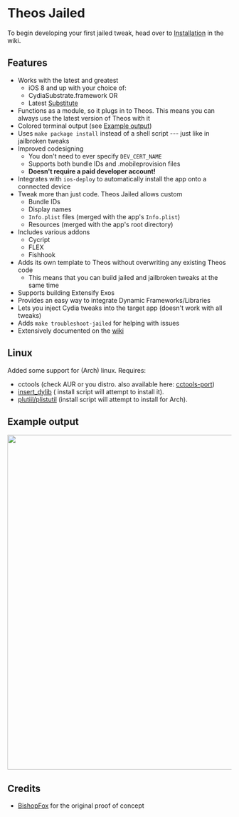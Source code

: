 # Theos Jailed

To begin developing your first jailed tweak, head over to [Installation](https://github.com/kabiroberai/theos-jailed/wiki/Installation) in the wiki.

## Features

* Works with the latest and greatest
    - iOS 8 and up
    with your choice of:
    - CydiaSubstrate.framework
    OR
    - Latest [Substitute](https://apt.bingner.com/info/com.ex.substitute/.)
* Functions as a module, so it plugs in to Theos. This means you can always use the latest version of Theos with it
* Colored terminal output (see [Example output](#example-output))
* Uses `make package install` instead of a shell script --- just like in jailbroken tweaks
* Improved codesigning
    - You don't need to ever specify `DEV_CERT_NAME`
    - Supports both bundle IDs and .mobileprovision files
    - **Doesn't require a paid developer account!**
* Integrates with `ios-deploy` to automatically install the app onto a connected device
* Tweak more than just code. Theos Jailed allows custom
    - Bundle IDs
    - Display names
    - `Info.plist` files (merged with the app's `Info.plist`)
    - Resources (merged with the app's root directory)
* Includes various addons
    - Cycript
    - FLEX
    - Fishhook
* Adds its own template to Theos without overwriting any existing Theos code
    - This means that you can build jailed and jailbroken tweaks at the same time
* Supports building Extensify Exos
* Provides an easy way to integrate Dynamic Frameworks/Libraries
* Lets you inject Cydia tweaks into the target app (doesn't work with all tweaks)
* Adds `make troubleshoot-jailed` for helping with issues
* Extensively documented on the [wiki](https://github.com/kabiroberai/theos-jailed/wiki)

## Linux
Added some support for (Arch) linux.
Requires:
* cctools (check AUR or you distro. also available here: [cctools-port](https://github.com/tpoechtrager/cctools-port))
* [insert_dylib](https://github.com/LeanVel/insert_dylib) ( install script will attempt to install it).
* [plutiil/plistutil](https://github.com/libimobiledevice/libplist) (install script will attempt to install for Arch).

## Example output
<img src="http://i.imgur.com/zBQY7ec.png" width="750">

## Credits

* [BishopFox](https://github.com/BishopFox/theos-jailed) for the original proof of concept
